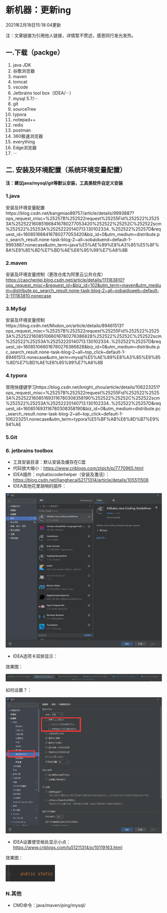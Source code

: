 # 新机器：更新ing

2021年2月18日15:18:04更新

注：文章链接为引用他人链接，详情暂不赘述，感恩同行发光发热。

## 一.下载（packge）

1. java JDK
2. 谷歌浏览器
3. maven
4. tomcat
5. vscode
6. Jetbrains tool box（IDEA/···）
7. mysql 5.7/···
8. git
9. sourceTree
10. typora
11. notepad++
12. redis
13. postman
14. 360极速浏览器
15. everything
16. Edge浏览器
17. ···

## 二. 安装及环境配置（系统环境变量配置）

**注：建议java/mysql/git等默认安装，工具类软件自定义安装**

### 1.java

安装及环境变量配置https://blog.csdn.net/kangmiao89757/article/details/9993887?ops_request_misc=%25257B%252522request%25255Fid%252522%25253A%252522160851668416780277053420%252522%25252C%252522scm%252522%25253A%25252220140713.130102334..%252522%25257D&request_id=160851668416780277053420&biz_id=0&utm_medium=distribute.pc_search_result.none-task-blog-2~all~sobaiduend~default-1-9993887.nonecase&utm_term=java%E5%AE%89%E8%A3%85%E5%8F%8A%E9%85%8D%E7%BD%AE%E6%95%99%E7%A8%8B

### 2.maven

安装及环境变量控制（更改仓库为阿里云公共仓库）https://caochenlei.blog.csdn.net/article/details/111183810?ops_request_misc=&request_id=&biz_id=102&utm_term=maven&utm_medium=distribute.pc_search_result.none-task-blog-2~all~sobaiduweb~default-3-111183810.nonecase

### 3.MySql

安装及环境变量控制https://blog.csdn.net/Mxdon_on/article/details/89461513?ops_request_misc=%25257B%252522request%25255Fid%252522%25253A%252522160851066016780276386828%252522%25252C%252522scm%252522%25253A%25252220140713.130102334..%252522%25257D&request_id=160851066016780276386828&biz_id=0&utm_medium=distribute.pc_search_result.none-task-blog-2~all~top_click~default-1-89461513.nonecase&utm_term=mysql%E5%AE%89%E8%A3%85%E9%85%8D%E7%BD%AE%E6%95%99%E7%A8%8B

### 4.typora

常用快捷键学习https://blog.csdn.net/knight_zhou/article/details/106223251?ops_request_misc=%25257B%252522request%25255Fid%252522%25253A%252522160851693116780308358190%252522%25252C%252522scm%252522%25253A%25252220140713.130102334..%252522%25257D&request_id=160851693116780308358190&biz_id=0&utm_medium=distribute.pc_search_result.none-task-blog-2~all~top_click~default-1-106223251.nonecase&utm_term=typora%E5%BF%AB%E6%8D%B7%E9%94%AE

### 5.Git

### 6. jetbrains toolbox

- 工具安装目录：默认安装及缓存在C盘
- 代码放大缩小：https://www.cnblogs.com/zlslch/p/7770965.html
- IDEA插件：mybatiscoderhelper（安装及激活）：https://blog.csdn.net/lianghecai52171314/article/details/105511508
- IDEA其他花里胡哨的插件：

![image-20210218122840126](../imgs/image-20210218122840126.png)

- IDEA选项卡双排显示：

效果图：

![image-20210218151528181](../imgs/image-20210218151528181.png)

如何设置？：

![image-20210218151419048](../imgs/image-20210218151419048.png)

- IDEA设置使空格处显示小点：https://www.cnblogs.com/lu51211314/p/10119163.html

效果图：

![image-20210218151746707](../imgs/image-20210218151746707.png)

### N.其他

- CMD命令：java/maven/ping/mysql/



